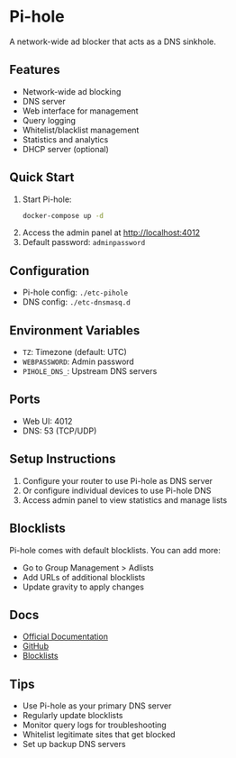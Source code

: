 # Pi-hole

A network-wide ad blocker that acts as a DNS sinkhole.

## Features
- Network-wide ad blocking
- DNS server
- Web interface for management
- Query logging
- Whitelist/blacklist management
- Statistics and analytics
- DHCP server (optional)

## Quick Start
1. Start Pi-hole:
   ```bash
   docker-compose up -d
   ```
2. Access the admin panel at [http://localhost:4012](http://localhost:4012)
3. Default password: `adminpassword`

## Configuration
- Pi-hole config: `./etc-pihole`
- DNS config: `./etc-dnsmasq.d`

## Environment Variables
- `TZ`: Timezone (default: UTC)
- `WEBPASSWORD`: Admin password
- `PIHOLE_DNS_`: Upstream DNS servers

## Ports
- Web UI: 4012
- DNS: 53 (TCP/UDP)

## Setup Instructions
1. Configure your router to use Pi-hole as DNS server
2. Or configure individual devices to use Pi-hole DNS
3. Access admin panel to view statistics and manage lists

## Blocklists
Pi-hole comes with default blocklists. You can add more:
- Go to Group Management > Adlists
- Add URLs of additional blocklists
- Update gravity to apply changes

## Docs
- [Official Documentation](https://docs.pi-hole.net/)
- [GitHub](https://github.com/pi-hole/pi-hole)
- [Blocklists](https://firebog.net/)

## Tips
- Use Pi-hole as your primary DNS server
- Regularly update blocklists
- Monitor query logs for troubleshooting
- Whitelist legitimate sites that get blocked
- Set up backup DNS servers 